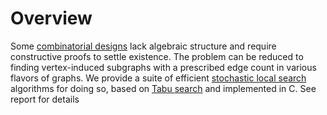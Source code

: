 # Overview
Some 
[combinatorial designs](https://en.wikipedia.org/wiki/Combinatorial_design) 
lack algebraic structure and require constructive proofs
to settle existence. The problem can be reduced to finding vertex-induced
subgraphs with a prescribed edge count in various flavors of graphs. We
provide a suite of efficient 
[stochastic local search](https://www.researchgate.net/publication/283825846_Stochastic_Local_Search_Algorithms_An_Overview) 
algorithms for doing so, based on 
[Tabu search](https://en.wikipedia.org/wiki/Tabu_search) 
and implemented in C. See report for details

